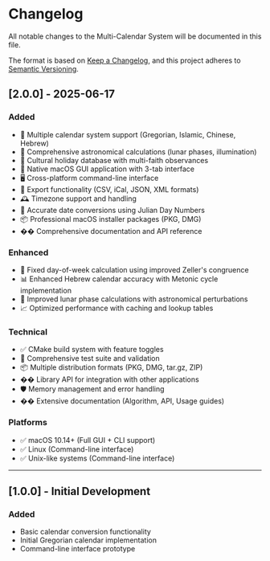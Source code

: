 # Changelog

All notable changes to the Multi-Calendar System will be documented in this file.

The format is based on [Keep a Changelog](https://keepachangelog.com/en/1.0.0/),
and this project adheres to [Semantic Versioning](https://semver.org/spec/v2.0.0.html).

## [2.0.0] - 2025-06-17

### Added
- 📅 Multiple calendar system support (Gregorian, Islamic, Chinese, Hebrew)
- 🌙 Comprehensive astronomical calculations (lunar phases, illumination)
- 🎉 Cultural holiday database with multi-faith observances
- 📱 Native macOS GUI application with 3-tab interface
- 🖥️ Cross-platform command-line interface
- 📁 Export functionality (CSV, iCal, JSON, XML formats)
- 🕰️ Timezone support and handling
- 🔄 Accurate date conversions using Julian Day Numbers
- 📦 Professional macOS installer packages (PKG, DMG)
- �� Comprehensive documentation and API reference

### Enhanced
- 🔧 Fixed day-of-week calculation using improved Zeller's congruence
- 📊 Enhanced Hebrew calendar accuracy with Metonic cycle implementation
- 🌙 Improved lunar phase calculations with astronomical perturbations
- 📈 Optimized performance with caching and lookup tables

### Technical
- ✅ CMake build system with feature toggles
- 🧪 Comprehensive test suite and validation
- 📦 Multiple distribution formats (PKG, DMG, tar.gz, ZIP)
- �� Library API for integration with other applications
- 🛡️ Memory management and error handling
- �� Extensive documentation (Algorithm, API, Usage guides)

### Platforms
- ✅ macOS 10.14+ (Full GUI + CLI support)
- ✅ Linux (Command-line interface)
- ✅ Unix-like systems (Command-line interface)

---

## [1.0.0] - Initial Development

### Added
- Basic calendar conversion functionality
- Initial Gregorian calendar implementation
- Command-line interface prototype
